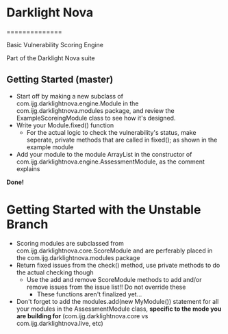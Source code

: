 # Darklight Nova #
==============

Basic Vulnerability Scoring Engine

Part of the Darklight Nova suite

## Getting Started (master) ##

* Start off by making a new subclass of com.ijg.darklightnova.engine.Module in the com.ijg.darklightnova.modules package, and review the ExampleScoreingModule class to see how it's designed.
* Write your Module.fixed() function
	* For the actual logic to check the vulnerability's status, make seperate, private methods that are called in fixed(); as shown in the example module
* Add your module to the module ArrayList in the constructor of com.ijg.darklightnova.engine.AssessmentModule, as the comment explains

**Done!**

# Getting Started with the Unstable Branch #
* Scoring modules are subclassed from com.ijg.darklightnova.core.ScoreModule and are perferably placed in the com.ijg.darklightnova.modules package
* Return fixed issues from the check() method, use private methods to do the actual checking though
	* Use the add and remove ScoreModule methods to add and/or remove issues from the issue list!! Do not override these
		* These functions aren't finalized yet...
* Don't forget to add the modules.add(new MyModule()) statement for all your modules in the AssessmentModule class, **specific to the mode you are building for** (com.ijg.darklightnova.core vs com.ijg.darklightnova.live, etc)
